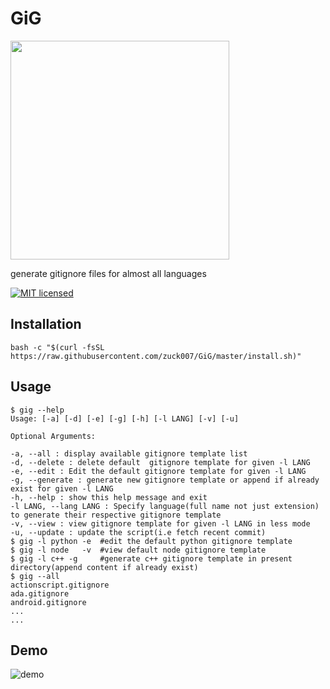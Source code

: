 # GiG
<img src="http://i.imgur.com/m8wVB00.png?1" width=350>

generate gitignore files for almost all languages

[![MIT licensed](https://img.shields.io/badge/license-MIT-blue.svg)](https://raw.githubusercontent.com/zuck007/GiG/master/LICENSE)

## Installation
```
bash -c "$(curl -fsSL https://raw.githubusercontent.com/zuck007/GiG/master/install.sh)"
```
## Usage
```
$ gig --help
Usage: [-a] [-d] [-e] [-g] [-h] [-l LANG] [-v] [-u]

Optional Arguments:

-a, --all : display available gitignore template list
-d, --delete : delete default  gitignore template for given -l LANG
-e, --edit : Edit the default gitignore template for given -l LANG
-g, --generate : generate new gitignore template or append if already exist for given -l LANG
-h, --help : show this help message and exit
-l LANG, --lang LANG : Specify language(full name not just extension) to generate their respective gitignore template
-v, --view : view gitignore template for given -l LANG in less mode
-u, --update : update the script(i.e fetch recent commit)
$ gig -l python -e  #edit the default python gitignore template
$ gig -l node   -v  #view default node gitignore template
$ gig -l c++ -g     #generate c++ gitignore template in present directory(append content if already exist)    
$ gig --all
actionscript.gitignore
ada.gitignore          
android.gitignore
...
...
```
## Demo
![demo](https://i.imgur.com/sit2gOJ.gif)
